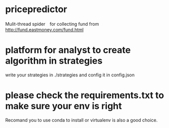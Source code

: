 # pricepredictor
Mulit-thread spider　for collecting fund from http://fund.eastmoney.com/fund.html
# platform for analyst to create algorithm in strategies
write your strategies in ./strategies and config it in config.json
# please check the requirements.txt to make sure your env is right
Recomand you to use conda to install or virtualenv is also a good choice.

